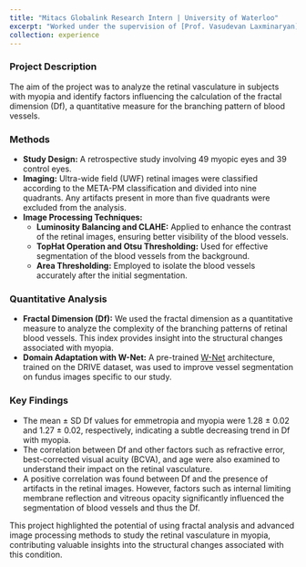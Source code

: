 ```yaml
---
title: "Mitacs Globalink Research Intern | University of Waterloo"
excerpt: "Worked under the supervision of [Prof. Vasudevan Laxminaryan](https://uwaterloo.ca/optometry-vision-science/profile/vengu) on investigating changes in the morphological features of retinal blood vessels in myopia in collaboration with Sankara Nethralaya. <br/><img src='/images/UoW_logo.png'>"
collection: experience
---
```

### Project Description
The aim of the project was to analyze the retinal vasculature in subjects with myopia and identify factors influencing the calculation of the fractal dimension (Df), a quantitative measure for the branching pattern of blood vessels.

### Methods
- **Study Design:** A retrospective study involving 49 myopic eyes and 39 control eyes.
- **Imaging:** Ultra-wide field (UWF) retinal images were classified according to the META-PM classification and divided into nine quadrants. Any artifacts present in more than five quadrants were excluded from the analysis.
- **Image Processing Techniques:** 
  - **Luminosity Balancing and CLAHE:** Applied to enhance the contrast of the retinal images, ensuring better visibility of the blood vessels.
  - **TopHat Operation and Otsu Thresholding:** Used for effective segmentation of the blood vessels from the background.
  - **Area Thresholding:** Employed to isolate the blood vessels accurately after the initial segmentation.

### Quantitative Analysis
- **Fractal Dimension (Df):** We used the fractal dimension as a quantitative measure to analyze the complexity of the branching patterns of retinal blood vessels. This index provides insight into the structural changes associated with myopia.
- **Domain Adaptation with W-Net:** A pre-trained [W-Net](https://arxiv.org/abs/2009.01907) architecture, trained on the DRIVE dataset, was used to improve vessel segmentation on fundus images specific to our study.

### Key Findings
- The mean ± SD Df values for emmetropia and myopia were 1.28 ± 0.02 and 1.27 ± 0.02, respectively, indicating a subtle decreasing trend in Df with myopia.
- The correlation between Df and other factors such as refractive error, best-corrected visual acuity (BCVA), and age were also examined to understand their impact on the retinal vasculature.
- A positive correlation was found between Df and the presence of artifacts in the retinal images. However, factors such as internal limiting membrane reflection and vitreous opacity significantly influenced the segmentation of blood vessels and thus the Df.

This project highlighted the potential of using fractal analysis and advanced image processing methods to study the retinal vasculature in myopia, contributing valuable insights into the structural changes associated with this condition.


